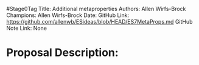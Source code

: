 #Stage0Tag
Title: Additional metaproperties
Authors: Allen Wirfs-Brock
Champions: Allen Wirfs-Brock
Date: 
GitHub Link: https://github.com/allenwb/ESideas/blob/HEAD/ES7MetaProps.md
GitHub Note Link: None

# Proposal Description:
